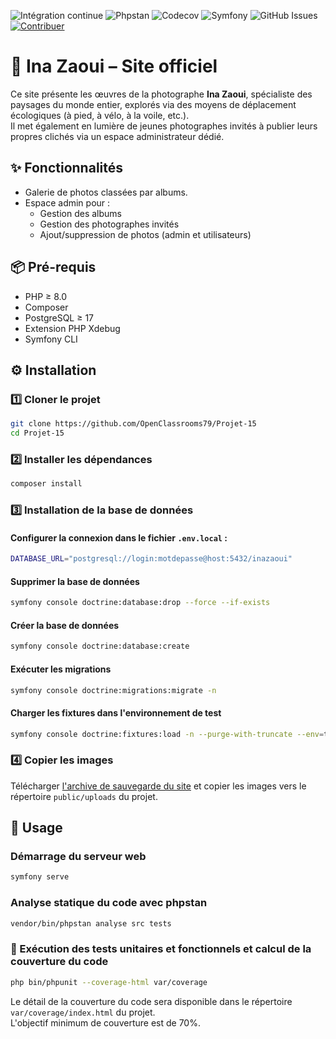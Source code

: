 ![Intégration continue](https://github.com/OpenClassrooms79/Projet-15/actions/workflows/ci.yml/badge.svg)
![Phpstan](https://img.shields.io/badge/phpstan-level%207-green)
![Codecov](https://codecov.io/gh/OpenClassrooms79/Projet-15/branch/main/graph/badge.svg)
![Symfony](https://img.shields.io/badge/Symfony-black?logo=symfony)
![GitHub Issues](https://img.shields.io/github/issues/OpenClassrooms79/Projet-15)
[![Contribuer](https://img.shields.io/badge/CONTRIBUTING-md-blue)](CONTRIBUTING.md)

# 📸 Ina Zaoui – Site officiel

Ce site présente les œuvres de la photographe **Ina Zaoui**, spécialiste des paysages du monde entier, explorés via des
moyens de déplacement écologiques (à pied, à vélo, à la voile, etc.).  
Il met également en lumière de jeunes photographes invités à publier leurs propres clichés via un espace
administrateur dédié.

## ✨ Fonctionnalités

- Galerie de photos classées par albums.
- Espace admin pour :
    - Gestion des albums
    - Gestion des photographes invités
    - Ajout/suppression de photos (admin et utilisateurs)

## 📦 Pré-requis

- PHP ≥ 8.0
- Composer
- PostgreSQL ≥ 17
- Extension PHP Xdebug
- Symfony CLI

## ⚙️ Installation

### 1️⃣ Cloner le projet

```bash
git clone https://github.com/OpenClassrooms79/Projet-15
cd Projet-15
```

### 2️⃣ Installer les dépendances

```bash
composer install
```

### 3️⃣ Installation de la base de données

#### Configurer la connexion dans le fichier `.env.local` :

```bash
DATABASE_URL="postgresql://login:motdepasse@host:5432/inazaoui"
```

#### Supprimer la base de données

```bash
symfony console doctrine:database:drop --force --if-exists
```

#### Créer la base de données

```bash
symfony console doctrine:database:create
```

#### Exécuter les migrations

```bash
symfony console doctrine:migrations:migrate -n
```

#### Charger les fixtures dans l'environnement de test

```bash
symfony console doctrine:fixtures:load -n --purge-with-truncate --env=test
```

### 4️⃣ Copier les images

Télécharger [l'archive de sauvegarde du site](https://s3.eu-west-1.amazonaws.com/course.oc-static.com/projects/876_DA_PHP_Sf_V2/P15/backup.zip)
et copier les images vers le répertoire `public/uploads` du projet.

## 🚀 Usage

### Démarrage du serveur web

```bash
symfony serve
```

### Analyse statique du code avec phpstan

```bash
vendor/bin/phpstan analyse src tests
```

### 🧪 Exécution des tests unitaires et fonctionnels et calcul de la couverture du code

```bash
php bin/phpunit --coverage-html var/coverage
```

Le détail de la couverture du code sera disponible dans le répertoire `var/coverage/index.html` du projet.  
L'objectif minimum de couverture est de 70%.